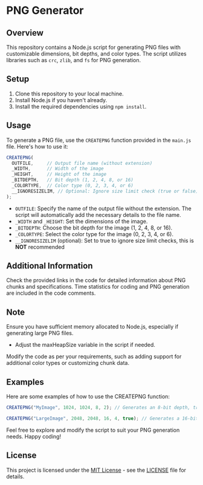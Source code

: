 # PNG Generator

## Overview

This repository contains a Node.js script for generating PNG files with customizable dimensions, bit depths, and color types. The script utilizes libraries such as `crc`, `zlib`, and `fs` for PNG generation.

## Setup

1. Clone this repository to your local machine.
2. Install Node.js if you haven't already.
3. Install the required dependencies using `npm install`.

## Usage

To generate a PNG file, use the `CREATEPNG` function provided in the `main.js` file. Here's how to use it:

```javascript
CREATEPNG(
  OUTFILE,     // Output file name (without extension)
  _WIDTH,      // Width of the image
  _HEIGHT,     // Height of the image
  _BITDEPTH,   // Bit depth (1, 2, 4, 8, or 16)
  _COLORTYPE,  // Color type (0, 2, 3, 4, or 6)
  __IGNORESIZELIM, // Optional: Ignore size limit check (true or false)
);
```

- `OUTFILE`: Specify the name of the output file without the extension. The script will automatically add the necessary details to the file name.
- `_WIDTH` and `_HEIGHT`: Set the dimensions of the image.
- `_BITDEPTH`: Choose the bit depth for the image (1, 2, 4, 8, or 16).
- `_COLORTYPE`: Select the color type for the image (0, 2, 3, 4, or 6).
- `__IGNORESIZELIM` (optional): Set to true to ignore size limit checks, this is __NOT__ recommended

## Additional Information

Check the provided links in the code for detailed information about PNG chunks and specifications.
Time statistics for coding and PNG generation are included in the code comments.

## Note

Ensure you have sufficient memory allocated to Node.js, especially if generating large PNG files.
- Adjust the maxHeapSize variable in the script if needed.

Modify the code as per your requirements, such as adding support for additional color types or customizing chunk data.

## Examples
Here are some examples of how to use the CREATEPNG function:

```javascript
CREATEPNG("MyImage", 1024, 1024, 8, 2); // Generates an 8-bit depth, truecolor PNG named "MyImage_W1024_H1024_B8_C2.png".

CREATEPNG("LargeImage", 2048, 2048, 16, 4, true); // Generates a 16-bit depth, grayscale with alpha PNG ignoring size limits.
```
Feel free to explore and modify the script to suit your PNG generation needs. Happy coding!

## License

This project is licensed under the [MIT License](LICENSE) - see the [LICENSE](LICENSE) file for details.

